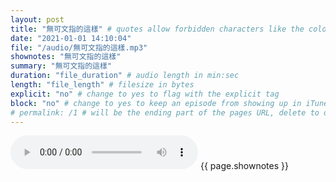 ```yaml
---
layout: post
title: "無可文指的這樣" # quotes allow forbidden characters like the colon
date: "2021-01-01 14:10:04"
file: "/audio/無可文指的這樣.mp3"
shownotes: "無可文指的這樣"
summary: "無可文指的這樣"
duration: "file_duration" # audio length in min:sec
length: "file_length" # filesize in bytes
explicit: "no" # change to yes to flag with the explicit tag
block: "no" # change to yes to keep an episode from showing up in iTunes
# permalink: /1 # will be the ending part of the pages URL, delete to default to the title
---
```


<audio controls>
<source src="{{site.url}}{{site.baseurl}}{{ page.file }}" type="audio/x-mp3">
Your browser does not support the audio element.
</audio>
{{ page.shownotes }}
